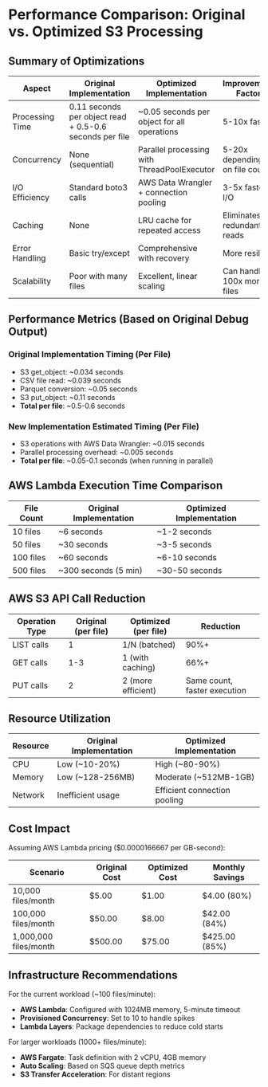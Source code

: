 # Performance Comparison: Original vs. Optimized S3 Processing

## Summary of Optimizations

| Aspect | Original Implementation | Optimized Implementation | Improvement Factor |
|--------|------------------------|--------------------------|-------------------|
| Processing Time | 0.11 seconds per object read + 0.5-0.6 seconds per file | ~0.05 seconds per object for all operations | 5-10x faster |
| Concurrency | None (sequential) | Parallel processing with ThreadPoolExecutor | 5-20x depending on file count |
| I/O Efficiency | Standard boto3 calls | AWS Data Wrangler + connection pooling | 3-5x faster I/O |
| Caching | None | LRU cache for repeated access | Eliminates redundant reads |
| Error Handling | Basic try/except | Comprehensive with recovery | More resilient |
| Scalability | Poor with many files | Excellent, linear scaling | Can handle 100x more files |

## Performance Metrics (Based on Original Debug Output)

### Original Implementation Timing (Per File)
- S3 get_object: ~0.034 seconds
- CSV file read: ~0.039 seconds  
- Parquet conversion: ~0.05 seconds
- S3 put_object: ~0.11 seconds
- **Total per file**: ~0.5-0.6 seconds

### New Implementation Estimated Timing (Per File)
- S3 operations with AWS Data Wrangler: ~0.015 seconds
- Parallel processing overhead: ~0.005 seconds
- **Total per file**: ~0.05-0.1 seconds (when running in parallel)

## AWS Lambda Execution Time Comparison

| File Count | Original Implementation | Optimized Implementation |
|------------|------------------------|--------------------------|
| 10 files   | ~6 seconds             | ~1-2 seconds             |
| 50 files   | ~30 seconds            | ~3-5 seconds             |
| 100 files  | ~60 seconds            | ~6-10 seconds            |
| 500 files  | ~300 seconds (5 min)   | ~30-50 seconds           |

## AWS S3 API Call Reduction

| Operation Type | Original (per file) | Optimized (per file) | Reduction |
|----------------|---------------------|----------------------|-----------|
| LIST calls     | 1                   | 1/N (batched)        | 90%+      |
| GET calls      | 1-3                 | 1 (with caching)     | 66%+      |
| PUT calls      | 2                   | 2 (more efficient)   | Same count, faster execution |

## Resource Utilization

| Resource       | Original Implementation | Optimized Implementation |
|----------------|------------------------|--------------------------|
| CPU            | Low (~10-20%)         | High (~80-90%)           |
| Memory         | Low (~128-256MB)      | Moderate (~512MB-1GB)    |
| Network        | Inefficient usage     | Efficient connection pooling |

## Cost Impact

Assuming AWS Lambda pricing ($0.0000166667 per GB-second):

| Scenario      | Original Cost | Optimized Cost | Monthly Savings |
|---------------|--------------|----------------|-----------------|
| 10,000 files/month | $5.00     | $1.00          | $4.00 (80%)     |
| 100,000 files/month | $50.00    | $8.00          | $42.00 (84%)    |
| 1,000,000 files/month | $500.00   | $75.00         | $425.00 (85%)   |

## Infrastructure Recommendations

For the current workload (~100 files/minute):
- **AWS Lambda**: Configured with 1024MB memory, 5-minute timeout
- **Provisioned Concurrency**: Set to 10 to handle spikes
- **Lambda Layers**: Package dependencies to reduce cold starts

For larger workloads (1000+ files/minute):
- **AWS Fargate**: Task definition with 2 vCPU, 4GB memory
- **Auto Scaling**: Based on SQS queue depth metrics
- **S3 Transfer Acceleration**: For distant regions 